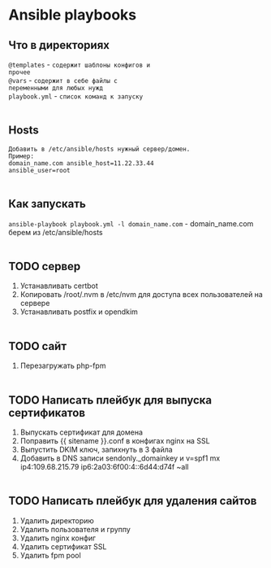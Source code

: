 # Ansible playbooks
## Что в директориях

<code>@templates</code> - <code>содержит шаблоны конфигов и прочее</code>
<br/>
<code>@vars</code> - <code>содержит в себе файлы с переменными для любых нужд</code>
<br/>
<code>playbook.yml</code> - <code>список команд к запуску</code>
<br/><br/>

## Hosts 
<code>Добавить в /etc/ansible/hosts нужный сервер/домен. Пример:</code>
<br/>
<code>domain_name.com ansible_host=11.22.33.44 ansible_user=root</code>
<br/><br/>

## Как запускать
<code>ansible-playbook playbook.yml -l domain_name.com</code> - domain_name.com берем из /etc/ansible/hosts
<br/><br/>

## TODO сервер
1. Устанавливать certbot
2. Копировать /root/.nvm в /etc/nvm для доступа всех пользователей на сервере
3. Устанавливать postfix и opendkim
<br/><br/>

## TODO сайт
1. Перезагружать php-fpm
<br/><br/>

## TODO Написать плейбук для выпуска сертификатов
1. Выпускать сертификат для домена
2. Поправить {{ sitename }}.conf в конфигах nginx на SSL
3. Выпустить DKIM ключ, запихнуть в 3 файла
4. Добавить в DNS записи sendonly._domainkey и v=spf1 mx ip4:109.68.215.79 ip6:2a03:6f00:4::6d44:d74f ~all
<br/><br/>

## TODO Написать плейбук для удаления сайтов
1. Удалить директорию
2. Удалить пользователя и группу
3. Удалить nginx конфиг
4. Удалить сертификат SSL
5. Удалить fpm pool